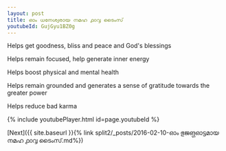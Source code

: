 ```yaml
---
layout: post
title: ഓം ധനേശ്വരായ നമഹ ൧൦൮ ടൈംസ്
youtubeId: GujGyu1BZ0g
---
```

 
 
Helps get goodness, bliss and peace and God's blessings
 
Helps remain focused, help generate inner energy 
 
Helps boost physical and mental health 
 
Helps remain grounded and generates a sense of gratitude towards the greater power 
 
Helps reduce bad karma
 
 
 
 


{% include youtubePlayer.html id=page.youtubeId %}
 
[Next]({{ site.baseurl }}{% link  split2/_posts/2016-02-10-ഓം ഭുജങ്ഗഓട്ടമായ നമഹ ൧൦൮ ടൈംസ്.md%})
 
